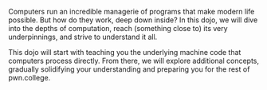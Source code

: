 Computers run an incredible managerie of programs that make modern life possible.
But how do they work, deep down inside?
In this dojo, we will dive into the depths of computation, reach (something close to) its very underpinnings, and strive to understand it all.

This dojo will start with teaching you the underlying machine code that computers process directly.
From there, we will explore additional concepts, gradually solidifying your understanding and preparing you for the rest of pwn.college.

